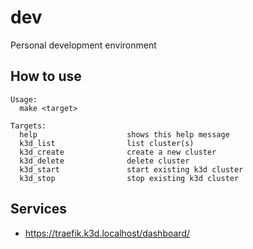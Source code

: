 # dev
Personal development environment

## How to use

```shell
Usage:
  make <target>

Targets:
  help                    shows this help message
  k3d_list                list cluster(s)
  k3d_create              create a new cluster
  k3d_delete              delete cluster
  k3d_start               start existing k3d cluster
  k3d_stop                stop existing k3d cluster
```

## Services

- https://traefik.k3d.localhost/dashboard/
